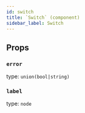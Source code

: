 ```yaml
---
id: switch
title: `Switch` (component)
sidebar_label: Switch
---
```



Props
-----

### `error`

type: `union(bool|string)`


### `label`

type: `node`

